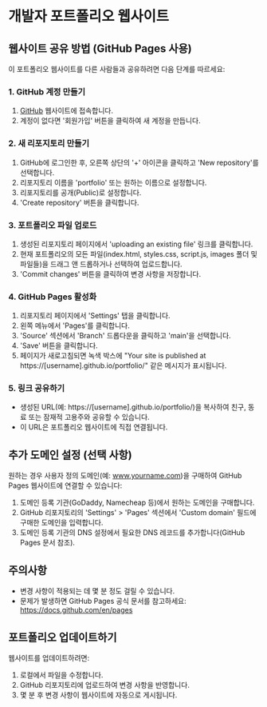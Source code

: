 # 개발자 포트폴리오 웹사이트

## 웹사이트 공유 방법 (GitHub Pages 사용)

이 포트폴리오 웹사이트를 다른 사람들과 공유하려면 다음 단계를 따르세요:

### 1. GitHub 계정 만들기
1. [GitHub](https://github.com/) 웹사이트에 접속합니다.
2. 계정이 없다면 '회원가입' 버튼을 클릭하여 새 계정을 만듭니다.

### 2. 새 리포지토리 만들기
1. GitHub에 로그인한 후, 오른쪽 상단의 '+' 아이콘을 클릭하고 'New repository'를 선택합니다.
2. 리포지토리 이름을 'portfolio' 또는 원하는 이름으로 설정합니다.
3. 리포지토리를 공개(Public)로 설정합니다.
4. 'Create repository' 버튼을 클릭합니다.

### 3. 포트폴리오 파일 업로드
1. 생성된 리포지토리 페이지에서 'uploading an existing file' 링크를 클릭합니다.
2. 현재 포트폴리오의 모든 파일(index.html, styles.css, script.js, images 폴더 및 파일들)을 드래그 앤 드롭하거나 선택하여 업로드합니다.
3. 'Commit changes' 버튼을 클릭하여 변경 사항을 저장합니다.

### 4. GitHub Pages 활성화
1. 리포지토리 페이지에서 'Settings' 탭을 클릭합니다.
2. 왼쪽 메뉴에서 'Pages'를 클릭합니다.
3. 'Source' 섹션에서 'Branch' 드롭다운을 클릭하고 'main'을 선택합니다.
4. 'Save' 버튼을 클릭합니다.
5. 페이지가 새로고침되면 녹색 박스에 "Your site is published at https://[username].github.io/portfolio/" 같은 메시지가 표시됩니다.

### 5. 링크 공유하기
- 생성된 URL(예: https://[username].github.io/portfolio/)을 복사하여 친구, 동료 또는 잠재적 고용주와 공유할 수 있습니다.
- 이 URL은 포트폴리오 웹사이트에 직접 연결됩니다.

## 추가 도메인 설정 (선택 사항)
원하는 경우 사용자 정의 도메인(예: www.yourname.com)을 구매하여 GitHub Pages 웹사이트에 연결할 수 있습니다:

1. 도메인 등록 기관(GoDaddy, Namecheap 등)에서 원하는 도메인을 구매합니다.
2. GitHub 리포지토리의 'Settings' > 'Pages' 섹션에서 'Custom domain' 필드에 구매한 도메인을 입력합니다.
3. 도메인 등록 기관의 DNS 설정에서 필요한 DNS 레코드를 추가합니다(GitHub Pages 문서 참조).

## 주의사항
- 변경 사항이 적용되는 데 몇 분 정도 걸릴 수 있습니다.
- 문제가 발생하면 GitHub Pages 공식 문서를 참고하세요: https://docs.github.com/en/pages

## 포트폴리오 업데이트하기
웹사이트를 업데이트하려면:
1. 로컬에서 파일을 수정합니다.
2. GitHub 리포지토리에 업로드하여 변경 사항을 반영합니다.
3. 몇 분 후 변경 사항이 웹사이트에 자동으로 게시됩니다.
